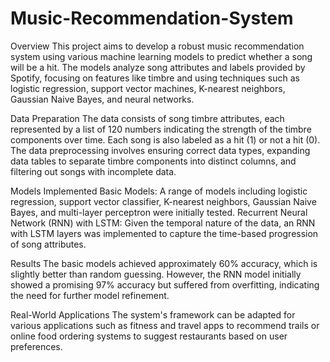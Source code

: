 # Music-Recommendation-System
Overview
This project aims to develop a robust music recommendation system using various machine learning models to predict whether a song will be a hit. The models analyze song attributes and labels provided by Spotify, focusing on features like timbre and using techniques such as logistic regression, support vector machines, K-nearest neighbors, Gaussian Naive Bayes, and neural networks.

Data Preparation
The data consists of song timbre attributes, each represented by a list of 120 numbers indicating the strength of the timbre components over time. Each song is also labeled as a hit (1) or not a hit (0). The data preprocessing involves ensuring correct data types, expanding data tables to separate timbre components into distinct columns, and filtering out songs with incomplete data.

Models Implemented
Basic Models: A range of models including logistic regression, support vector classifier, K-nearest neighbors, Gaussian Naive Bayes, and multi-layer perceptron were initially tested.
Recurrent Neural Network (RNN) with LSTM: Given the temporal nature of the data, an RNN with LSTM layers was implemented to capture the time-based progression of song attributes.

Results
The basic models achieved approximately 60% accuracy, which is slightly better than random guessing. However, the RNN model initially showed a promising 97% accuracy but suffered from overfitting, indicating the need for further model refinement.

Real-World Applications
The system's framework can be adapted for various applications such as fitness and travel apps to recommend trails or online food ordering systems to suggest restaurants based on user preferences.
